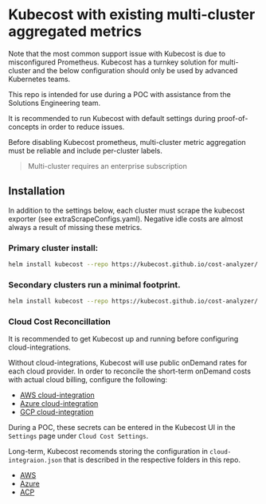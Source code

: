 # Kubecost with existing multi-cluster aggregated metrics

Note that the most common support issue with Kubecost is due to misconfigured Prometheus. Kubecost has a turnkey solution for multi-cluster and the below configuration should only be used by advanced Kubernetes teams.

This repo is intended for use during a POC with assistance from the Solutions Engineering team.

It is recommended to run Kubecost with default settings during proof-of-concepts in order to reduce issues.

Before disabling Kubecost prometheus, multi-cluster metric aggregation must be reliable and include per-cluster labels.

 > Multi-cluster requires an enterprise subscription


## Installation

In addition to the settings below, each cluster must scrape the kubecost exporter (see extraScrapeConfigs.yaml). Negative idle costs are almost always a result of missing these metrics.

### Primary cluster install:

```sh
helm install kubecost --repo https://kubecost.github.io/cost-analyzer/ cost-analyzer --namespace kubecost --create-namespace -f values-primary.yaml
```

### Secondary clusters run a minimal footprint.

```sh
helm install kubecost --repo https://kubecost.github.io/cost-analyzer/ cost-analyzer --namespace kubecost --create-namespace -f values-secondary.yaml
```

### Cloud Cost Reconcillation

It is recommended to get Kubecost up and running before configuring cloud-integrations.

Without cloud-integrations, Kubecost will use public onDemand rates for each cloud provider. In order to reconcile the short-term onDemand costs with actual cloud billing, configure the following:

- [AWS cloud-integration](https://github.com/kubecost/docs/blob/main/aws-out-of-cluster.md)
- [Azure cloud-integration](https://github.com/kubecost/docs/blob/main/azure-out-of-cluster.md)
- [GCP cloud-integration](https://github.com/kubecost/docs/blob/main/gcp-out-of-cluster.md)

During a POC, these secrets can be entered in the Kubecost UI in the `Settings` page under `Cloud Cost Settings`.

Long-term, Kubecost recomends storing the configuration in `cloud-integraion.json` that is described in the respective folders in this repo.

- [AWS](../aws/README-enterprise.md)
- [Azure](../azure/README-enterprise.md)
- [ACP](../gcp/README-enterprise.md)
